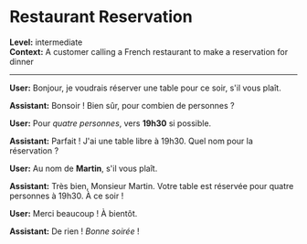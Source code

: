 # Restaurant Reservation

**Level:** intermediate  
**Context:** A customer calling a French restaurant to make a reservation for dinner

---

**User:** Bonjour, je voudrais réserver une table pour ce soir, s'il vous plaît.

**Assistant:** Bonsoir ! Bien sûr, pour combien de personnes ?

**User:** Pour *quatre personnes*, vers **19h30** si possible.

**Assistant:** Parfait ! J'ai une table libre à 19h30. Quel nom pour la réservation ?

**User:** Au nom de **Martin**, s'il vous plaît.

**Assistant:** Très bien, Monsieur Martin. Votre table est réservée pour quatre personnes à 19h30. À ce soir !

**User:** Merci beaucoup ! À bientôt.

**Assistant:** De rien ! *Bonne soirée* !
